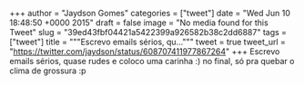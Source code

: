 
+++
author = "Jaydson Gomes"
categories = ["tweet"]
date = "Wed Jun 10 18:48:50 +0000 2015"
draft = false
image = "No media found for this Tweet"
slug = "39ed43fbf04421a5422399a926582b38c2dd6887"
tags = ["tweet"]
title = """Escrevo emails sérios, qu..."""
tweet = true
tweet_url = "https://twitter.com/jaydson/status/608707411977867264"
+++
Escrevo emails sérios, quase rudes e coloco uma carinha :) no final, só pra quebar o clima de grossura :p
